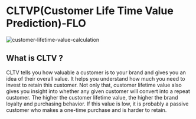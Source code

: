# CLTVP(Customer Life Time Value Prediction)-FLO

![customer-lifetime-value-calculation](https://github.com/ymetinyilmazoglu/cltv_prediction_flo/assets/136450475/d94874ad-8808-4615-8440-d24ab5191332)



## What is CLTV ?
CLTV tells you how valuable a customer is to your brand and gives you an idea of ​​their overall value. It helps you understand how much you need to invest to retain this customer. Not only that, customer lifetime value also gives you insight into whether any given customer will convert into a repeat customer. The higher the customer lifetime value, the higher the brand loyalty and purchasing behavior. If this value is low, it is probably a passive customer who makes a one-time purchase and is harder to retain.
